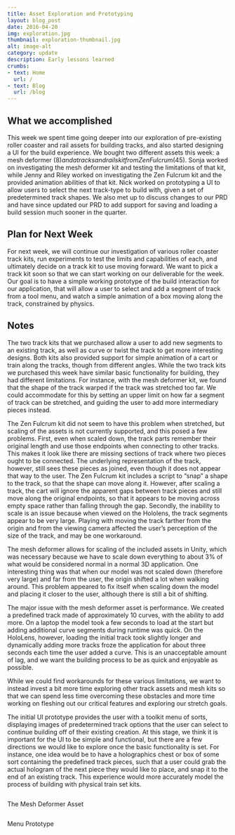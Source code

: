 ```yaml
---
title: Asset Exploration and Prototyping
layout: blog_post
date: 2016-04-20
img: exploration.jpg
thumbnail: exploration-thumbnail.jpg
alt: image-alt
category: update
description: Early lessons learned
crumbs: 
- text: Home
  url: /
- text: Blog
  url: /blog
---
```


## What we accomplished 

This week we spent time going deeper into our exploration of pre-existing roller coaster and rail assets for building tracks, and also started designing a UI for the build experience. We bought two different assets this week: a mesh deformer ($8) and a tracks and rails kit from Zen Fulcrum ($45). Sonja worked on investigating the mesh deformer kit and testing the limitations of that kit, while Jenny and Riley worked on investigating the Zen Fulcrum kit and the provided animation abilities of that kit. Nick worked on prototyping a UI to allow users to select the next track-type to build with, given a set of predetermined track shapes. We also met up to discuss changes to our PRD and have since updated our PRD to add support for saving and loading a build session much sooner in the quarter.


## Plan for Next Week
For next week, we will continue our investigation of various roller coaster track kits, run experiments to test the limits and capabilities of each, and ultimately decide on a track kit to use moving forward. We want to pick a track kit soon so that we can start working on our deliverable for the week. Our goal is to have a simple working prototype of the build interaction for our application, that will allow a user to select and add a segment of track from a tool menu, and watch a simple animation of a box moving along the track, constrained by physics.


## Notes
The two track kits that we purchased allow a user to add new segments to an existing track, as well as curve or twist the track to get more interesting designs. Both kits also provided support for simple animation of a cart or train along the tracks, though from different angles. While the two track kits we purchased this week have similar basic functionality for building, they had different limitations. For instance, with the mesh deformer kit, we found that the shape of the track warped if the track was stretched too far. We could accommodate for this by setting an upper limit on how far a segment of track can be stretched, and guiding the user to add more intermediary pieces instead. 

The Zen Fulcrum kit did not seem to have this problem when stretched, but scaling of the assets is not currently supported, and this posed a few problems. First, even when scaled down, the track parts remember their original length and use those endpoints when connecting to other tracks. This makes it look like there are missing sections of track where two pieces ought to be connected. The underlying representation of the track, however, still sees these pieces as joined, even though it does not appear that way to the user. The Zen Fulcrum kit includes a script to “snap” a shape to the track, so that the shape can move along it. However, after scaling a track, the cart will ignore the apparent gaps between track pieces and still move along the original endpoints, so that it appears to be moving across empty space rather than falling through the gap. Secondly, the inability to scale is an issue because when viewed on the Hololens, the track segments appear to be very large. Playing with moving the track farther from the origin and from the viewing camera affected the user’s perception of the size of the track, and may be one workaround. 

The mesh deformer allows for scaling of the included assets in Unity, which was necessary because we have to scale down everything to about 3% of what would be considered normal in a normal 3D application. One interesting thing was that when our model was not scaled down (therefore very large) and far from the user, the origin shifted a lot when walking around. This problem appeared to fix itself when scaling down the model and placing it closer to the user, although there is still a bit of shifting. 

The major issue with the mesh deformer asset is performance. We created a predefined track made of approximately 10 curves, with the ability to add more. On a laptop the model took a few seconds to load at the start but adding additional curve segments during runtime was quick. On the HoloLens, however, loading the initial track took slightly longer and dynamically adding more tracks froze the application for about three seconds each time the user added a curve. This is an unacceptable amount of lag, and we want the building process to be as quick and enjoyable as possible.

While we could find workarounds for these various limitations, we want to instead invest a bit more time exploring other track assets and mesh kits so that we can spend less time overcoming these obstacles and more time working on fleshing out our critical features and exploring our stretch goals.

The initial UI prototype provides the user with a toolkit menu of sorts, displaying images of predetermined track options that the user can select to continue building off of their existing creation. At this stage, we think it is important for the UI to be simple and functional, but there are a few directions we would like to explore once the basic functionality is set. For instance, one idea would be to have a holographics chest or box of some sort containing the predefined track pieces, such that a user could grab the actual hologram of the next piece they would like to place, and snap it to the end of an existing track. This experience would more accurately model the process of building with physical train set kits.


<div class="row">
	<div class="col-lg-12 col-md-12 col-sm-12">
	    <img src="{{ "/img/mesh-deformer.png" | prepend: site.baseurl }}" class="img-responsive img-centered image-max" alt="" />
	</div>
</div>

The Mesh Deformer Asset

<div class="row">
	<div class="col-lg-12 col-md-12 col-sm-12">
	    <img src="{{ "/img/menu-prototype.jpg" | prepend: site.baseurl }}" class="img-responsive img-centered image-max" alt="" />
	</div>
</div>

Menu Prototype